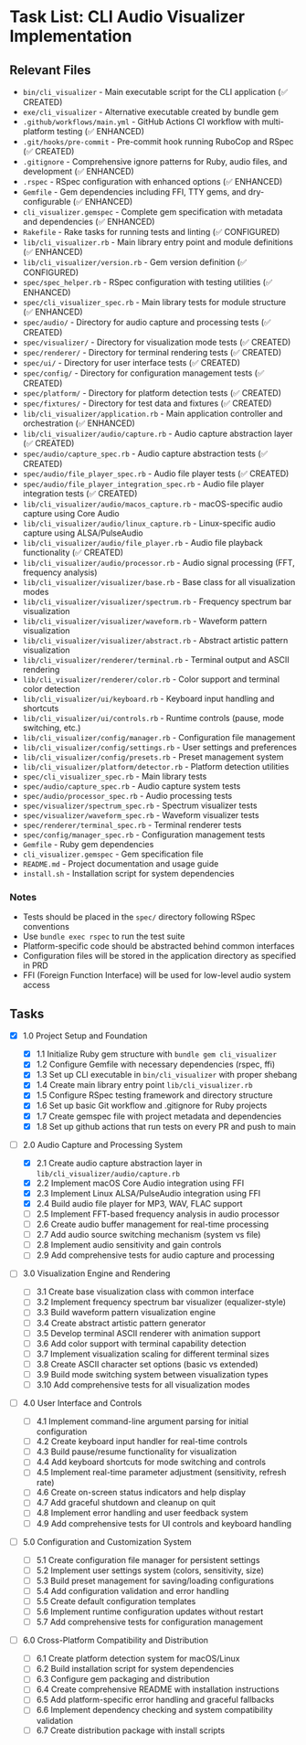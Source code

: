 # Task List: CLI Audio Visualizer Implementation

## Relevant Files

- `bin/cli_visualizer` - Main executable script for the CLI application (✅ CREATED)
- `exe/cli_visualizer` - Alternative executable created by bundle gem
- `.github/workflows/main.yml` - GitHub Actions CI workflow with multi-platform testing (✅ ENHANCED)
- `.git/hooks/pre-commit` - Pre-commit hook running RuboCop and RSpec (✅ CREATED)
- `.gitignore` - Comprehensive ignore patterns for Ruby, audio files, and development (✅ ENHANCED)
- `.rspec` - RSpec configuration with enhanced options (✅ ENHANCED)
- `Gemfile` - Gem dependencies including FFI, TTY gems, and dry-configurable (✅ ENHANCED)
- `cli_visualizer.gemspec` - Complete gem specification with metadata and dependencies (✅ ENHANCED)
- `Rakefile` - Rake tasks for running tests and linting (✅ CONFIGURED)
- `lib/cli_visualizer.rb` - Main library entry point and module definitions (✅ ENHANCED)
- `lib/cli_visualizer/version.rb` - Gem version definition (✅ CONFIGURED)
- `spec/spec_helper.rb` - RSpec configuration with testing utilities (✅ ENHANCED)
- `spec/cli_visualizer_spec.rb` - Main library tests for module structure (✅ ENHANCED)
- `spec/audio/` - Directory for audio capture and processing tests (✅ CREATED)
- `spec/visualizer/` - Directory for visualization mode tests (✅ CREATED)
- `spec/renderer/` - Directory for terminal rendering tests (✅ CREATED)
- `spec/ui/` - Directory for user interface tests (✅ CREATED)
- `spec/config/` - Directory for configuration management tests (✅ CREATED)
- `spec/platform/` - Directory for platform detection tests (✅ CREATED)
- `spec/fixtures/` - Directory for test data and fixtures (✅ CREATED)
- `lib/cli_visualizer/application.rb` - Main application controller and orchestration (✅ ENHANCED)
- `lib/cli_visualizer/audio/capture.rb` - Audio capture abstraction layer (✅ CREATED)
- `spec/audio/capture_spec.rb` - Audio capture abstraction tests (✅ CREATED)
- `spec/audio/file_player_spec.rb` - Audio file player tests (✅ CREATED)
- `spec/audio/file_player_integration_spec.rb` - Audio file player integration tests (✅ CREATED)
- `lib/cli_visualizer/audio/macos_capture.rb` - macOS-specific audio capture using Core Audio
- `lib/cli_visualizer/audio/linux_capture.rb` - Linux-specific audio capture using ALSA/PulseAudio
- `lib/cli_visualizer/audio/file_player.rb` - Audio file playback functionality (✅ CREATED)
- `lib/cli_visualizer/audio/processor.rb` - Audio signal processing (FFT, frequency analysis)
- `lib/cli_visualizer/visualizer/base.rb` - Base class for all visualization modes
- `lib/cli_visualizer/visualizer/spectrum.rb` - Frequency spectrum bar visualization
- `lib/cli_visualizer/visualizer/waveform.rb` - Waveform pattern visualization
- `lib/cli_visualizer/visualizer/abstract.rb` - Abstract artistic pattern visualization
- `lib/cli_visualizer/renderer/terminal.rb` - Terminal output and ASCII rendering
- `lib/cli_visualizer/renderer/color.rb` - Color support and terminal color detection
- `lib/cli_visualizer/ui/keyboard.rb` - Keyboard input handling and shortcuts
- `lib/cli_visualizer/ui/controls.rb` - Runtime controls (pause, mode switching, etc.)
- `lib/cli_visualizer/config/manager.rb` - Configuration file management
- `lib/cli_visualizer/config/settings.rb` - User settings and preferences
- `lib/cli_visualizer/config/presets.rb` - Preset management system
- `lib/cli_visualizer/platform/detector.rb` - Platform detection utilities
- `spec/cli_visualizer_spec.rb` - Main library tests
- `spec/audio/capture_spec.rb` - Audio capture system tests
- `spec/audio/processor_spec.rb` - Audio processing tests
- `spec/visualizer/spectrum_spec.rb` - Spectrum visualizer tests
- `spec/visualizer/waveform_spec.rb` - Waveform visualizer tests
- `spec/renderer/terminal_spec.rb` - Terminal renderer tests
- `spec/config/manager_spec.rb` - Configuration management tests
- `Gemfile` - Ruby gem dependencies
- `cli_visualizer.gemspec` - Gem specification file
- `README.md` - Project documentation and usage guide
- `install.sh` - Installation script for system dependencies

### Notes

- Tests should be placed in the `spec/` directory following RSpec conventions
- Use `bundle exec rspec` to run the test suite
- Platform-specific code should be abstracted behind common interfaces
- Configuration files will be stored in the application directory as specified in PRD
- FFI (Foreign Function Interface) will be used for low-level audio system access

## Tasks

- [x] 1.0 Project Setup and Foundation

  - [x] 1.1 Initialize Ruby gem structure with `bundle gem cli_visualizer`
  - [x] 1.2 Configure Gemfile with necessary dependencies (rspec, ffi)
  - [x] 1.3 Set up CLI executable in `bin/cli_visualizer` with proper shebang
  - [x] 1.4 Create main library entry point `lib/cli_visualizer.rb`
  - [x] 1.5 Configure RSpec testing framework and directory structure
  - [x] 1.6 Set up basic Git workflow and .gitignore for Ruby projects
  - [x] 1.7 Create gemspec file with project metadata and dependencies
  - [x] 1.8 Set up github actions that run tests on every PR and push to main

- [ ] 2.0 Audio Capture and Processing System

  - [x] 2.1 Create audio capture abstraction layer in `lib/cli_visualizer/audio/capture.rb`
  - [x] 2.2 Implement macOS Core Audio integration using FFI
  - [x] 2.3 Implement Linux ALSA/PulseAudio integration using FFI
  - [x] 2.4 Build audio file player for MP3, WAV, FLAC support
  - [ ] 2.5 Implement FFT-based frequency analysis in audio processor
  - [ ] 2.6 Create audio buffer management for real-time processing
  - [ ] 2.7 Add audio source switching mechanism (system vs file)
  - [ ] 2.8 Implement audio sensitivity and gain controls
  - [ ] 2.9 Add comprehensive tests for audio capture and processing

- [ ] 3.0 Visualization Engine and Rendering

  - [ ] 3.1 Create base visualization class with common interface
  - [ ] 3.2 Implement frequency spectrum bar visualizer (equalizer-style)
  - [ ] 3.3 Build waveform pattern visualization engine
  - [ ] 3.4 Create abstract artistic pattern generator
  - [ ] 3.5 Develop terminal ASCII renderer with animation support
  - [ ] 3.6 Add color support with terminal capability detection
  - [ ] 3.7 Implement visualization scaling for different terminal sizes
  - [ ] 3.8 Create ASCII character set options (basic vs extended)
  - [ ] 3.9 Build mode switching system between visualization types
  - [ ] 3.10 Add comprehensive tests for all visualization modes

- [ ] 4.0 User Interface and Controls

  - [ ] 4.1 Implement command-line argument parsing for initial configuration
  - [ ] 4.2 Create keyboard input handler for real-time controls
  - [ ] 4.3 Build pause/resume functionality for visualization
  - [ ] 4.4 Add keyboard shortcuts for mode switching and controls
  - [ ] 4.5 Implement real-time parameter adjustment (sensitivity, refresh rate)
  - [ ] 4.6 Create on-screen status indicators and help display
  - [ ] 4.7 Add graceful shutdown and cleanup on quit
  - [ ] 4.8 Implement error handling and user feedback system
  - [ ] 4.9 Add comprehensive tests for UI controls and keyboard handling

- [ ] 5.0 Configuration and Customization System

  - [ ] 5.1 Create configuration file manager for persistent settings
  - [ ] 5.2 Implement user settings system (colors, sensitivity, size)
  - [ ] 5.3 Build preset management for saving/loading configurations
  - [ ] 5.4 Add configuration validation and error handling
  - [ ] 5.5 Create default configuration templates
  - [ ] 5.6 Implement runtime configuration updates without restart
  - [ ] 5.7 Add comprehensive tests for configuration management

- [ ] 6.0 Cross-Platform Compatibility and Distribution
  - [ ] 6.1 Create platform detection system for macOS/Linux
  - [ ] 6.2 Build installation script for system dependencies
  - [ ] 6.3 Configure gem packaging and distribution
  - [ ] 6.4 Create comprehensive README with installation instructions
  - [ ] 6.5 Add platform-specific error handling and graceful fallbacks
  - [ ] 6.6 Implement dependency checking and system compatibility validation
  - [ ] 6.7 Create distribution package with install scripts
